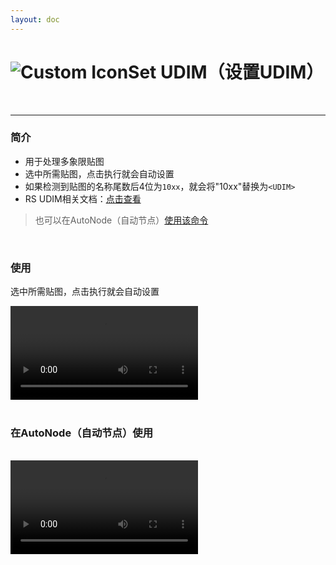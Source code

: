 ```yaml
---
layout: doc
---
```

# <span class="h1-icon"><img src="/img/Set UDIM.webp" alt="Custom Icon"></span>Set UDIM（设置UDIM）

<br/>

---

### 简介

- 用于处理多象限贴图
- 选中所需贴图，点击执行就会自动设置
- 如果检测到贴图的名称尾数后4位为`10xx`，就会将"10xx"替换为`<UDIM>`
- RS UDIM相关文档：[点击查看](https://help.maxon.net/r3d/cinema/en-us/#html/UDIM+and+UVTILE.html)

> 也可以在AutoNode（自动节点）[使用该命令](03-RNT-AutoNode)

<br/>


### 使用
选中所需贴图，点击执行就会自动设置
<br/>

<video controls>
  <source src="/img/command-set-udim.webm" type="video/webm">
</video>

<br/>
<br/>

### 在AutoNode（自动节点）使用
<br/>

<video controls>
  <source src="/img/autonode-set-udim.webm" type="video/webm">
</video>

<br/>
<br/>